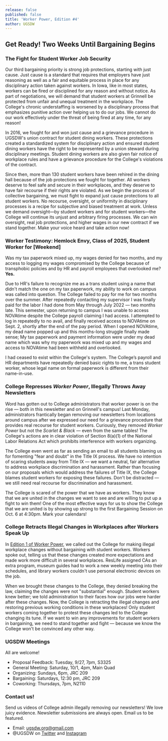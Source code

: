 ```yaml
---
release: false
published: false
title: 'Worker Power, Edition #4'
author: UGSDW
---
```

## Get Ready! Two Weeks Until Bargaining Begins

### The Fight for Student Worker Job Security

Our third bargaining priority is strong job protections, starting with just cause. Just cause is a standard that requires that employers have just reasoning as well as a fair and equitable process in place for any disciplinary action taken against workers. In Iowa, like in most states, workers can be fired or disciplined for any reason and without notice. As part of negotiations, we will demand that student workers at Grinnell be protected from unfair and unequal treatment in the workplace. The College's chronic understaffing is worsened by a disciplinary process that emphasizes punitive action over helping us to do our jobs. We cannot do our work effectively under the threat of being fired at any time, for any reason!

In 2016, we fought for and won just cause and a grievance procedure in UGSDW's union contract for student dining workers. These protections created a standardized system for disciplinary action and ensured student dining workers have the right to be represented by a union steward during disciplinary meetings. Student dining workers are also given fair notice of workplace rules and have a grievance procedure for the College's violations of the contract. 

Since then, more than 130 student workers have been rehired in the dining hall because of the job protections we fought for together. All workers deserve to feel safe and secure in their workplaces, and they deserve to have fair recourse if their rights are violated. As we begin the process of collective bargaining, we must fight to expand just cause protections to all student workers. No recourse, oversight, or uniformity in disciplinary processes is a recipe for subjective and biased treatment at work. Unless we demand oversight—by student workers and for student workers—the College will continue its unjust and arbitrary firing processes. We can win oversight, real job protections, and higher wages in our new contract if we stand together.
Make your voice heard and take action now!

### Worker Testimony: Hemlock Envy, Class of 2025, Student Worker for \[Weekend\]

Was my tax paperwork mixed up, my wages denied for two months, and my access to logging my wages compromised by the College because of transphobic policies and by HR and payroll employees that overlooked me? **Yes.** 

Due to HR's failure to recognize me as a trans student using a name that didn't match the one on my tax paperwork, my ability to work on campus was called into question. The College failed to pay for me for two months over the summer. After repeatedly contacting my supervisor I was finally paid for the labor I had done from May through July 2022 — two months late. This semester, upon returning to campus I was unable to access NOVAtime despite the College payroll claiming I had access. I attempted to log in repeatedly to no avail, and finally received access to NOVAtime on Sept. 2, shortly after the end of the pay period. When I opened NOVAtime, my dead name popped up and this months-long struggle finally made sense; My tax paperwork and payment information were under my dead name which was why my paperwork was mixed up and my wages and access to NOVAtime had been withheld and overlooked. 

I had ceased to exist within the College's system. The College’s payroll and HR departments have repeatedly denied basic rights to me, a trans student worker, whose legal name on formal paperwork is different from their name-in-use.

### College Represses *Worker Power*, Illegally Throws Away Newsletters

Word has gotten out to College administrators that worker power is on the rise — both in this newsletter and on Grinnell's campus! Last Monday, administrators frantically began removing our newsletters from locations around campus after we expressed our need for a grievance procedure that provides real recourse for student workers. Curiously, they removed *Worker Power* but not the *Scarlet & Black* — even from the same tables! The College's actions are in clear violation of Section 8(a)(1) of the National Labor Relations Act which prohibits interference with workers organizing. 

The College even went as far as sending an email to all students blaming us for fomenting "fear and doubt" in the Title IX process. We have no intention of scaring students away from Title IX — we want a neutral, fair alternative to address workplace discrimination and harassment. Rather than focusing on our proposals which would address the failures of Title IX, the College blames student workers for exposing these failures. Don't be distracted — we still need real recourse for discrimination and harassment. 

The College is scared of the power that we have as workers. They know that we are united in the changes we want to see and are willing to put up a fight to win them! One of the most effective ways for us to show the College that we are united is by showing up strong to the first Bargaining Session on Oct. 6 at 4:30pm. Mark your calendars!

### College Retracts Illegal Changes in Workplaces after Workers Speak Up

In [Edition 1 of Worker Power](https://www.ugsdw.org/2022/09/05/worker-power-edition-1/), we called out the College for making illegal workplace changes without bargaining with student workers. Workers spoke out, telling us that these changes created more expectations and made work more difficult in several workplaces. ResLife assigned CAs an extra program, museum guides had to work a new weekly meeting into their schedules, and library workers couldn't use personal electronic devices on the job. 

When we brought these changes to the College, they denied breaking the law, claiming the changes were not "substantial" enough. Student workers knew better; we told administration to their faces how our jobs were harder after these changes. Now, the College is retracting the illegal changes and restoring previous working conditions in these workplaces! Only student workers coming together to protest these changes led to the College changing its tune. If we want to win any improvements for student workers in bargaining, we need to stand together and fight —  because we know the College won't be convinced any other way.

### UGSDW Meetings

All are welcome!
- Proposal Feedback: Tuesday, 9/27, 7pm, S3325
- General Meeting: Saturday, 10/1, 4pm, Main Quad
- Organizing: Sundays, 6pm, JRC 209
- Bargaining: Saturdays, 12:30 pm, JRC 209
- Coworking: Thursdays, 7pm, N2110

### Contact us!
Send us videos of College admin illegally removing our newsletters! We love juicy evidence. Newsletter submissions are always open. Email us to be featured.
- Email: ugsdw.org@gmail.com
- @UGSDW on [Twitter](twitter.com/ugsdw) and [Instagram](instagram.com/ugsdw)